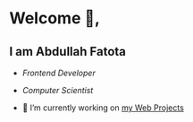 # Welcome 👋,

## I am Abdullah Fatota
- *Frontend Developer*

- *Computer Scientist*

- 🔭 I’m currently working on [my Web Projects](https://new-af.github.io/)